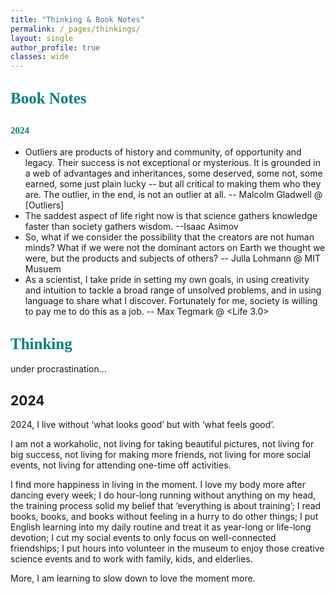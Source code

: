 ```yaml
---
title: "Thinking & Book Notes"
permalink: /_pages/thinkings/
layout: single
author_profile: true
classes: wide
---
```




## <span style="color:teal; font-family:cursive;font-size: 25px;">Book Notes</span>
## <span style="color:teal; font-family:cursive;font-size: 15px;">2024</span>

- Outliers are products of history and community, of opportunity and legacy. Their success is not exceptional or mysterious. It is grounded in a web of advantages and inheritances, some deserved, some not, some earned, some just plain lucky -- but all critical to making them who they are. The outlier, in the end, is not an outlier at all.   -- Malcolm Gladwell @ [Outliers]
- The saddest aspect of life right now is that science gathers knowledge faster than society gathers wisdom.  --Isaac Asimov
- So, what if we consider the possibility that the creators are not human minds? What if we were not the dominant actors on Earth we thought we were, but the products and subjects of others?  -- Julla Lohmann @ MIT Musuem
- As a scientist, I take pride in setting my own goals, in using creativity and intuition to tackle a broad range of unsolved problems, and in using language to share what I discover. Fortunately for me, society is willing to pay me to do this as a job. -- Max Tegmark @ <Life 3.0>


## <span style="color:teal; font-family:cursive;font-size: 25px;">Thinking</span>
under procrastination...

## 2024
2024, I live without ‘what looks good’ but with ‘what feels good’. 

I am not a workaholic, not living for taking beautiful pictures, not living for big success, not living for making more friends, not living for more social events, not living for attending one-time off activities. 

I find more happiness in living in the moment. I love my body more after dancing every week; I do hour-long running without anything on my head, the training process solid my belief that ‘everything is about training’; I read books, books, and books without feeling in a hurry to do other things; I put English learning into my daily routine and treat it as year-long or life-long devotion; I cut my social events to only focus on well-connected friendships; I put hours into volunteer in the museum to enjoy those creative science events and to work with family, kids, and elderlies. 

More, I am learning to slow down to love the moment more. 

